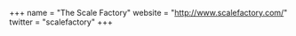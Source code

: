 +++
name = "The Scale Factory"
website = "http://www.scalefactory.com/"
twitter = "scalefactory"
+++